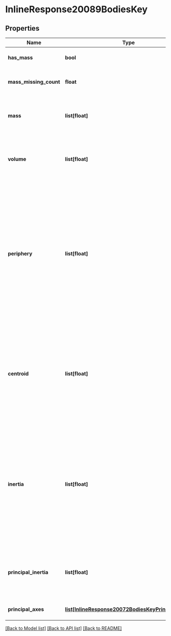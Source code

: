 # InlineResponse20089BodiesKey

## Properties
Name | Type | Description | Notes
------------ | ------------- | ------------- | -------------
**has_mass** | **bool** | Whether part has mass | 
**mass_missing_count** | **float** | Number of parts without mass | 
**mass** | **list[float]** | Mass in kilograms, along with minimum and maximum | 
**volume** | **list[float]** | Volume in cubic meters, along with minimum and maximum | 
**periphery** | **list[float]** | Periphery in metric units which depend on context, along             with minimum and maximum; for a solid part, the periphery is the surface area in square meters; for a             surface, the periphery is the perimeter in meters | 
**centroid** | **list[float]** | Coordinates of the centroid (center of mass) in metric             units (3 numbers), along with minimum (3 numbers) and maximum (3 numbers) | 
**inertia** | **list[float]** | Moment of inertia tensor about the centroid in metric units             with respect to the coordinate axes (9 numbers), along with minimum (9 numbers) and maximum (9             numbers) | 
**principal_inertia** | **list[float]** | Moment of inertia around the principal axes in             metric units (3 numbers) | 
**principal_axes** | [**list[InlineResponse20072BodiesKeyPrincipalAxes]**](InlineResponse20072BodiesKeyPrincipalAxes.md) | Principal axes as unit vectors | 

[[Back to Model list]](../README.md#documentation-for-models) [[Back to API list]](../README.md#documentation-for-api-endpoints) [[Back to README]](../README.md)


